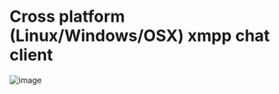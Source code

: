 Cross platform (Linux/Windows/OSX) xmpp chat client
====

![image](https://f.cloud.github.com/assets/848347/2495396/f01279a6-b2f4-11e3-9733-af2955a94cff.png)
